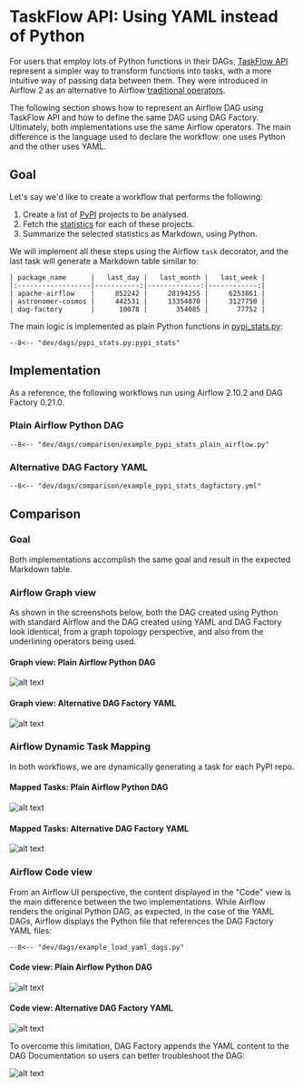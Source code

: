 # TaskFlow API: Using YAML instead of Python

For users that employ lots of Python functions in their DAGs, [TaskFlow API](https://www.astronomer.io/docs/learn/airflow-decorators/) represent a simpler way to transform functions into tasks, with a more intuitive way of passing data between them.
They were  introduced in Airflow 2 as an alternative to Airflow [traditional operators](traditional_operators.md).

The following section shows how to represent an Airflow DAG using TaskFlow API and how to define the same DAG using
DAG Factory. Ultimately, both implementations use the same Airflow operators. The main difference is the language used
to declare the workflow: one uses Python and the other uses YAML.

## Goal

Let's say we'd like to create a workflow that performs the following:

1. Create a list of [PyPI](https://pypi.org/) projects to be analysed.
2. Fetch the [statistics](https://pypistats.org/) for each of these projects.
3. Summarize the selected statistics as Markdown, using Python.

We will implement all these steps using the Airflow `task` decorator, and the last task will generate a Markdown table similar to:

```text
| package_name      |   last_day |   last_month |   last_week |
|:------------------|-----------:|-------------:|------------:|
| apache-airflow    |     852242 |     28194255 |     6253861 |
| astronomer-cosmos |     442531 |     13354870 |     3127750 |
| dag-factory       |      10078 |       354085 |       77752 |
```

The main logic is implemented as plain Python functions in [pypi_stats.py](https://github.com/astronomer/dag-factory/blob/main/dev/dags/pypi_stats.py):

```title="pypi_stats.py"
--8<-- "dev/dags/pypi_stats.py:pypi_stats"
```

## Implementation

As a reference, the following workflows run using Airflow 2.10.2 and DAG Factory 0.21.0.

### Plain Airflow Python DAG

```title="example_pypi_stats_plain_airflow.py"
--8<-- "dev/dags/comparison/example_pypi_stats_plain_airflow.py"
```

### Alternative DAG Factory YAML

```title="example_pypi_stats_dagfactory.yml"
--8<-- "dev/dags/comparison/example_pypi_stats_dagfactory.yml"
```

## Comparison

### Goal

Both implementations accomplish the same goal and result in the expected Markdown table.

### Airflow Graph view

As shown in the screenshots below, both the DAG created using Python with standard Airflow and the
DAG created using YAML and DAG Factory look identical, from a graph topology perspective, and also from the underlining operators being used.

#### Graph view: Plain Airflow Python DAG

![alt text](../static/example_pypi_stats_plain_airflow_graph.png "Python DAG Graph visualisation")

#### Graph view: Alternative DAG Factory YAML

![alt text](../static/example_pypi_stats_dagfactory_graph.png "YAML DAG Graph visualization")

### Airflow Dynamic Task Mapping

In both workflows, we are dynamically generating a task for each PyPI repo.

#### Mapped Tasks: Plain Airflow Python DAG

![alt text](../static/example_pypi_stats_plain_airflow_mapped_tasks.png "Python DAG mapped tasks")

#### Mapped Tasks: Alternative DAG Factory YAML

![alt text](../static/example_pypi_stats_dagfactory_mapped_tasks.png "YAML DAG mapped tasks")

### Airflow Code view

From an Airflow UI perspective, the content displayed in the "Code" view is the main difference between the two implementations. While Airflow renders the original Python DAG, as expected, in the case of the YAML DAGs, Airflow displays the Python file that references the DAG Factory YAML files:

```title="example_load_yaml_dags.py"
--8<-- "dev/dags/example_load_yaml_dags.py"
```

#### Code view: Plain Airflow Python DAG

![alt text](../static/example_pypi_stats_plain_airflow_code.png "Python DAG code visualization")

#### Code view: Alternative DAG Factory YAML

![alt text](../static/example_pypi_stats_dagfactory_code.png "YAML DAG code visualization")

To overcome this limitation, DAG Factory appends the YAML content to the DAG Documentation so users can better troubleshoot the DAG:

![alt text](../static/example_pypi_stats_dagfactory_docs.png "YAML DAG docs visualization")

